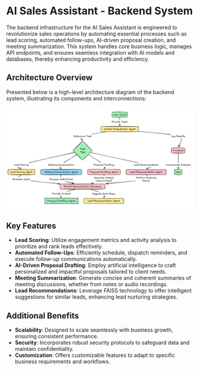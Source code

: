 # AI Sales Assistant - Backend System

The backend infrastructure for the AI Sales Assistant is engineered to revolutionize sales operations by automating essential processes such as lead scoring, automated follow-ups, AI-driven proposal creation, and meeting summarization. This system handles core business logic, manages API endpoints, and ensures seamless integration with AI models and databases, thereby enhancing productivity and efficiency.

## **Architecture Overview**

Presented below is a high-level architecture diagram of the backend system, illustrating its components and interconnections:

![Backend Architecture](./backend/assets/screen.png)

## Key Features

- **Lead Scoring**: Utilize engagement metrics and activity analysis to prioritize and rank leads effectively.
- **Automated Follow-Ups**: Efficiently schedule, dispatch reminders, and execute follow-up communications automatically.
- **AI-Driven Proposal Drafting**: Employ artificial intelligence to craft personalized and impactful proposals tailored to client needs.
- **Meeting Summarization**: Generate concise and coherent summaries of meeting discussions, whether from notes or audio recordings.
- **Lead Recommendations**: Leverage FAISS technology to offer intelligent suggestions for similar leads, enhancing lead nurturing strategies.

## Additional Benefits

- **Scalability**: Designed to scale seamlessly with business growth, ensuring consistent performance.
- **Security**: Incorporates robust security protocols to safeguard data and maintain confidentiality.
- **Customization**: Offers customizable features to adapt to specific business requirements and workflows.
